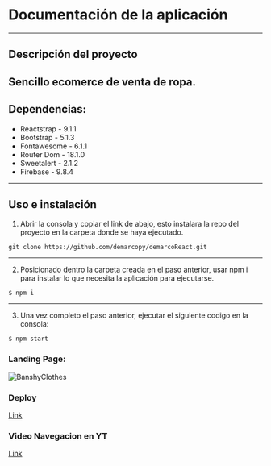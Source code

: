 # Documentación de la aplicación
---
## Descripción del proyecto

Sencillo ecomerce de venta de ropa. 
---
## Dependencias:
- Reactstrap - 9.1.1
- Bootstrap - 5.1.3
- Fontawesome - 6.1.1
- Router Dom - 18.1.0
- Sweetalert - 2.1.2
- Firebase - 9.8.4
---
## Uso e instalación
1. Abrir la consola y copiar el link de abajo, esto instalara la repo del proyecto en la carpeta donde se haya ejecutado.
~~~
git clone https://github.com/demarcopy/demarcoReact.git
~~~
---
2. Posicionado dentro la carpeta creada en el paso anterior, usar npm i para instalar lo que necesita la aplicación para ejecutarse.
~~~
$ npm i
~~~
---
3. Una vez completo el paso anterior, ejecutar el siguiente codigo en la consola:
~~~
$ npm start
~~~


### Landing Page:

![BanshyClothes](https://i.ibb.co/LYPzg3w/11.png)

### Deploy
[Link](https://fabulous-brigadeiros-ed9fb3.netlify.app/)

### Video Navegacion en YT
[Link](https://www.youtube.com/watch?v=Sp3VSWacfFM&ab_channel=RodrigoDemarco)